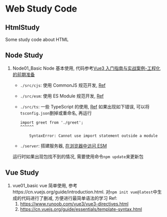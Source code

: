# Web Study Code

## HtmlStudy

Some study code about HTML

## Node Study

1.  Node01_Basic
    Node 基本使用, 代码参考[Vue3 入门指南与实战案例-工程化的前期准备](https://vue3.chengpeiquan.com/guide.html)

    - `./src/cjs`: 使用 CommonJS 规范开发, [Ref](https://vue3.chengpeiquan.com/guide.html#%E7%94%A8-commonjs-%E8%AE%BE%E8%AE%A1%E6%A8%A1%E5%9D%97)
    - `./src/esm`: 使用 ES Module 规范开发, [Ref](https://vue3.chengpeiquan.com/guide.html#%E7%94%A8-es-module-%E8%AE%BE%E8%AE%A1%E6%A8%A1%E5%9D%97)
    - `./src/ts`: 一些 TypeScript 的使用, [Ref](https://vue3.chengpeiquan.com/typescript.html)
      如果出现如下错误, 可以将`tsconfig.json`删掉或重命名, 再运行

      ```sh{.line-numbers}
      import greet from './greet';
      ^^^^^^

          SyntaxError: Cannot use import statement outside a module
      ```

    - `./server`: 搭建服务器, [在浏览器中访问 ESM](https://vue3.chengpeiquan.com/guide.html#%E5%9C%A8%E6%B5%8F%E8%A7%88%E5%99%A8%E9%87%8C%E8%AE%BF%E9%97%AE-esm)

    运行时如果出现包找不到的情况, 需要使用命令`npm update`来更新包

## Vue Study

1. vue01_basic
   vue 简单使用, 参考https://cn.vuejs.org/guide/introduction.html. 对`npm init vue@latest`中生成的代码进行了删减, 方便进行最简单语法的学习
   Ref:
    1. https://www.runoob.com/vue3/vue3-directives.html
    1. https://cn.vuejs.org/guide/essentials/template-syntax.html
